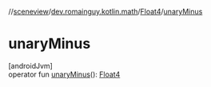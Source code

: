 //[sceneview](../../../index.md)/[dev.romainguy.kotlin.math](../index.md)/[Float4](index.md)/[unaryMinus](unary-minus.md)

# unaryMinus

[androidJvm]\
operator fun [unaryMinus](unary-minus.md)(): [Float4](index.md)

